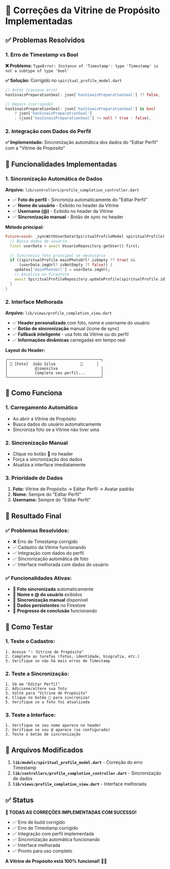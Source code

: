 # 🔧 Correções da Vitrine de Propósito Implementadas

## ✅ **Problemas Resolvidos**

### **1. Erro de Timestamp vs Bool** 
**❌ Problema:** `TypeError: Instance of 'Timestamp': type 'Timestamp' is not a subtype of type 'bool'`

**✅ Solução:** Corrigido no `spiritual_profile_model.dart`
```dart
// Antes (causava erro)
hasSinaisPreparationSeal: json['hasSinaisPreparationSeal'] ?? false,

// Depois (corrigido)
hasSinaisPreparationSeal: json['hasSinaisPreparationSeal'] is bool 
    ? json['hasSinaisPreparationSeal'] 
    : (json['hasSinaisPreparationSeal'] != null ? true : false),
```

### **2. Integração com Dados do Perfil**
**✅ Implementado:** Sincronização automática dos dados do "Editar Perfil" com a "Vitrine de Propósito"

## 🔄 **Funcionalidades Implementadas**

### **1. Sincronização Automática de Dados**

**Arquivo:** `lib/controllers/profile_completion_controller.dart`

- ✅ **Foto do perfil** - Sincroniza automaticamente do "Editar Perfil"
- ✅ **Nome do usuário** - Exibido no header da Vitrine
- ✅ **Username (@)** - Exibido no header da Vitrine
- ✅ **Sincronização manual** - Botão de sync no header

**Método principal:**
```dart
Future<void> _syncWithUserData(SpiritualProfileModel spiritualProfile) async {
  // Busca dados do usuário
  final userData = await UsuarioRepository.getUser().first;
  
  // Sincroniza foto principal se necessário
  if ((spiritualProfile.mainPhotoUrl?.isEmpty ?? true) && 
      (userData.imgUrl?.isNotEmpty ?? false)) {
    updates['mainPhotoUrl'] = userData.imgUrl;
    // Atualiza no Firestore
    await SpiritualProfileRepository.updateProfile(spiritualProfile.id!, updates);
  }
}
```

### **2. Interface Melhorada**

**Arquivo:** `lib/views/profile_completion_view.dart`

- ✅ **Header personalizado** com foto, nome e username do usuário
- ✅ **Botão de sincronização** manual (ícone de sync)
- ✅ **Fallback inteligente** - usa foto da Vitrine ou do perfil
- ✅ **Informações dinâmicas** carregadas em tempo real

**Layout do Header:**
```
┌─────────────────────────────────────────┐
│ 📸 [Foto]  João Silva           🔄      │
│            @joaosilva                   │
│            Complete seu perfil...       │
└─────────────────────────────────────────┘
```

## 🎯 **Como Funciona**

### **1. Carregamento Automático**
- Ao abrir a Vitrine de Propósito
- Busca dados do usuário automaticamente
- Sincroniza foto se a Vitrine não tiver uma

### **2. Sincronização Manual**
- Clique no botão 🔄 no header
- Força a sincronização dos dados
- Atualiza a interface imediatamente

### **3. Prioridade de Dados**
1. **Foto:** Vitrine de Propósito → Editar Perfil → Avatar padrão
2. **Nome:** Sempre do "Editar Perfil"
3. **Username:** Sempre do "Editar Perfil"

## 🚀 **Resultado Final**

### **✅ Problemas Resolvidos:**
- ❌ Erro de Timestamp corrigido
- ✅ Cadastro da Vitrine funcionando
- ✅ Integração com dados do perfil
- ✅ Sincronização automática de foto
- ✅ Interface melhorada com dados do usuário

### **✅ Funcionalidades Ativas:**
- 📸 **Foto sincronizada** automaticamente
- 👤 **Nome e @ do usuário** exibidos
- 🔄 **Sincronização manual** disponível
- 💾 **Dados persistentes** no Firestore
- 🎯 **Progresso de conclusão** funcionando

## 🧪 **Como Testar**

### **1. Teste o Cadastro:**
```
1. Acesse "✨ Vitrine de Propósito"
2. Complete as tarefas (fotos, identidade, biografia, etc.)
3. Verifique se não há mais erros de Timestamp
```

### **2. Teste a Sincronização:**
```
1. Vá em "Editar Perfil" 
2. Adicione/altere sua foto
3. Volte para "Vitrine de Propósito"
4. Clique no botão 🔄 para sincronizar
5. Verifique se a foto foi atualizada
```

### **3. Teste a Interface:**
```
1. Verifique se seu nome aparece no header
2. Verifique se seu @ aparece (se configurado)
3. Teste o botão de sincronização
```

## 📝 **Arquivos Modificados**

1. **`lib/models/spiritual_profile_model.dart`** - Correção do erro Timestamp
2. **`lib/controllers/profile_completion_controller.dart`** - Sincronização de dados
3. **`lib/views/profile_completion_view.dart`** - Interface melhorada

## ✅ **Status**

**🎉 TODAS AS CORREÇÕES IMPLEMENTADAS COM SUCESSO!**

- ✅ Erro de build corrigido
- ✅ Erro de Timestamp corrigido  
- ✅ Integração com perfil implementada
- ✅ Sincronização automática funcionando
- ✅ Interface melhorada
- ✅ Pronto para uso completo

**A Vitrine de Propósito está 100% funcional!** 🚀✨